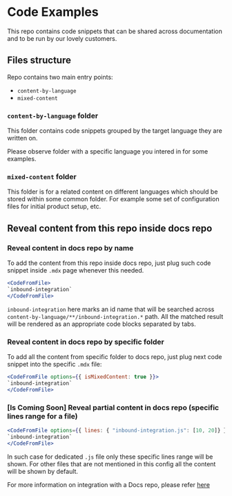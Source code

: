# Code Examples

This repo contains code snippets that can be shared across documentation
and to be run by our lovely customers.


## Files structure

Repo contains two main entry points:

- `content-by-language`
- `mixed-content`

### `content-by-language` folder

This folder contains code snippets grouped by the target language
they are written on. 

Please observe folder with a specific language
you intered in for some examples.

### `mixed-content` folder

This folder is for a related content on different languages which should be 
stored within some common folder. For example some set of configuration files
for initial product setup, etc.


## Reveal content from this repo inside docs repo

### Reveal content in docs repo by name

To add the content from this repo inside docs repo, just plug such code
snippet inside `.mdx` page whenever this needed.

```jsx
<CodeFromFile>
`inbound-integration`
</CodeFromFile>
```

`inbound-integration` here marks an id name that will be searched across
`content-by-language/**/inbound-integration.*` path. All the matched result
will be rendered as an appropriate code blocks separated by tabs.

### Reveal content in docs repo by specific folder

To add all the content from specific folder to docs repo, just plug next code snippet into
the specific `.mdx` file:

```jsx
<CodeFromFile options={{ isMixedContent: true }}>
`inbound-integration`
</CodeFromFile>
```

### [Is Coming Soon] Reveal partial content in docs repo (specific lines range for a file)

```jsx
<CodeFromFile options={{ lines: { "inbound-integration.js": [10, 20]} }}>
`inbound-integration`
</CodeFromFile>
```

In such case for dedicated `.js` file only these specific lines range will be shown. For other
files that are not mentioned in this config all the content will be shown by default.

For more information on integration with a Docs repo, please refer [here](https://github.com/verygoodsecurity/docs/blob/master/README.md)